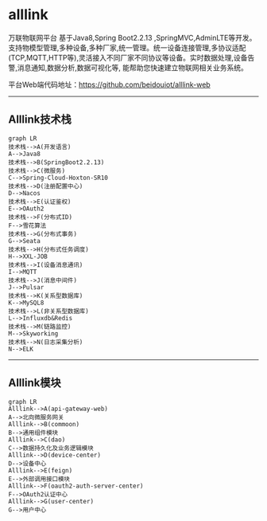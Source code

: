 # alllink
万联物联网平台
基于Java8,Spring Boot2.2.13 ,SpringMVC,AdminLTE等开发。支持物模型管理,多种设备,多种厂家,统一管理。统一设备连接管理,多协议适配(TCP,MQTT,HTTP等),灵活接入不同厂家不同协议等设备。实时数据处理,设备告警,消息通知,数据分析,数据可视化等, 能帮助您快速建立物联网相关业务系统。

平台Web端代码地址：https://github.com/beidouiot/alllink-web

---
Alllink技术栈
---
~~~mermaid
graph LR
技术栈-->A(开发语言)
A-->Java8
技术栈-->B(SpringBoot2.2.13)
技术栈-->C(微服务)
C-->Spring-Cloud-Hoxton-SR10
技术栈-->D(注册配置中心)
D-->Nacos
技术栈-->E(认证鉴权)
E-->OAuth2
技术栈-->F(分布式ID)
F-->雪花算法
技术栈-->G(分布式事务)
G-->Seata
技术栈-->H(分布式任务调度)
H-->XXL-JOB
技术栈-->I(设备消息通讯)
I-->MQTT
技术栈-->J(消息中间件)
J-->Pulsar
技术栈-->K(关系型数据库)
K-->MySQL8
技术栈-->L(非关系型数据库)
L-->Influxdb&Redis
技术栈-->M(链路监控)
M-->Skyworking
技术栈-->N(日志采集分析)
N-->ELK
~~~
---
Alllink模块
---
~~~mermaid
graph LR
Alllink-->A(api-gateway-web)
A-->北向微服务网关
Alllink-->B(commoon)
B-->通用组件模块
Alllink-->C(dao)
C-->数据持久化及业务逻辑模块
Alllink-->D(device-center)
D-->设备中心
Alllink-->E(feign)
E-->外部调用接口模块
Alllink-->F(oauth2-auth-server-center)
F-->OAuth2认证中心
Alllink-->G(user-center)
G-->用户中心
~~~
